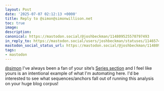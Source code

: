 ```yaml
---
layout: Post
date: '2025-07-07 02:12:13 +0000'
title: Reply to @simon@simonwillison.net
toc: true
image:
description:
canonical: https://mastodon.social/@joshbeckman/114809525570797493
in_reply_to: https://mastodon.social/users/joshbeckman/statuses/114657458052945348
mastodon_social_status_url: https://mastodon.social/@joshbeckman/114809525570797493
tags:
- mastodon
---
```


<p><span class="h-card" translate="no"><a href="https://fedi.simonwillison.net/@simon" class="u-url mention">@<span>simon</span></a></span> I&#39;ve always been a fan of your site’s <a href="https://simonwillison.net/series/" target="_blank" rel="nofollow noopener" translate="no">Series section</a> and I feel like yours is an intentional example of what I&#39;m automating here. I&#39;d be interested to see what sequences/anchors fall out of running this analysis on your huge blog corpus!</p>
